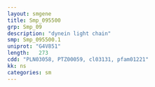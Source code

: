 ```yaml
---
layout: smgene
title: Smp_095500
grp: Smp_09
description: "dynein light chain"
smp: Smp_095500.1
uniprot: "G4V851"
length:   273
cdd: "PLN03058, PTZ00059, cl03131, pfam01221"
kk: ns
categories: sm
---
```

